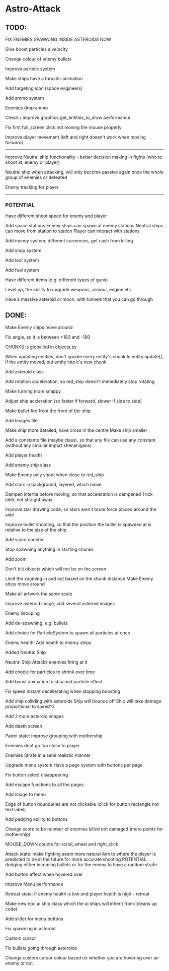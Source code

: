 # Astro-Attack


## TODO:
FIX ENEMIES SPAWNING INSIDE ASTEROIDS NOW

Give boost particles a velocity

Change colour of enemy bullets

Improve particle system

Make ships have a thruster animation

Add targeting icon (space engineers)

Add ammo system

Enemies drop ammo

Check / improve graphics.get_entities_to_draw performance

Fix first full_screen click not moving the mouse properly

Improve player movement (left and right doesn't work when moving forward)

---

Improve Neutral ship functionality - better decision making in fights (who to shoot at, enemy or player)

Neutral ship when attacking, will only become passive again once the whole group of enemies or defeated

Enemy tracking for player

---

### POTENTIAL

Have different shoot speed for enemy and player

Add space stations
Enemy ships can spawn at enemy stations
Neutral ships can move from station to station
Player can interact with stations

Add money system, different currencies, get cash from killing

Add shop system

Add loot system

Add fuel system

Have different items (e.g. different types of guns)

Level up, the ability to upgrade weapons, armour, engine etc

Have a massive asteroid or moon, with tunnels that you can go through


## DONE:
Make Enemy ships move around

Fix angle, so it is between +180 and -180

CHUNKS is globalled in objects.py

When updating entities, don't update every entity's chunk 
In entity.update(), if the entity moved, put entity into it's new chunk

Add asteroid class

Add rotation acceleration, so red_ship doesn't immediately stop rotating

Make turning more snappy

Adjust ship accleration (so faster if forward, slower if side to side)

Make bullet fire from the front of the ship

Add Images file

Make ship more detailed, have cross in the centre
Make ship smaller

Add a constants file (maybe class), so that any file can use any constant (without any circular import shenanigans)

Add player health

Add enemy ship class

Make Enemy only shoot when close to red_ship

Add stars in background, layered, which move

Dampen intertia before moving, so that acceleration is dampened 1 tick later, not straight away

Improve star drawing code, so stars aren't brute force placed around the side

Improve bullet shooting, so that the position the bullet is spawned at is relative to the size of the ship

Add score counter

Stop spawning anything in starting chunks

Add zoom

Don't blit objects which will not be on the screen

Limit the zooming in and out based on the chunk distance
Make Enemy ships move around

Make all artwork the same scale

Improve asteroid image, add several asteroid images

Enemy Grouping

Add de-spawning, e.g. bullets

Add choice for ParticleSystem to spawn all particles at once

Enemy health: Add health to enemy ships

Added Neutral Ship

Neutral Ship Attacks enemies firing at it

Add chocie for particles to shrink over time

Add boost animation to ship and particle effect

Fix speed instant decellerating when stopping boosting

Add ship colliding with asteroids
Ship will bounce off
Ship will take damage proportional to speed^2

Add 2 more asteroid images

Add death screen

Patrol state: improve grouping with mothership

Enemies dont go too close to player

Enemies Strafe in a semi realistic manner

Upgrade menu system
Have a page system with buttons per page

Fix button select disappearing

Add escape functions to all the pages

Add image to menu

Edge of button boundaries are not clickable (click for button rectangle not text label)

Add padding ability to buttons

Change score to be number of enemies killed not damaged (more points for mothership)

MOUSE_DOWN counts for scroll_wheel and right_click

Attack state: make fighting seem more natural
    Aim to where the player is predicted to be in the future for more accurate shooting
    POTENTIAL: dodging either incoming bullets or for the enemy to have a random strafe

Add button effect when hovered over

Improve Menu performance

Retreat state: If enemy health is low and player health is high - retreat

Make new npc ai ship class which the ai ships will inherit from (cleans up code)

Add slider for menu buttons

Fix spawning in asteroid

Custom cursor

Fix bullets going through asteroids

Change custom cursor colour based on whether you are hovering over an enemy or not